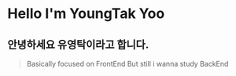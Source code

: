 # Hello I'm YoungTak Yoo

## 안녕하세요 유영탁이라고 합니다.

> Basically focused on FrontEnd
But still i wanna study BackEnd
